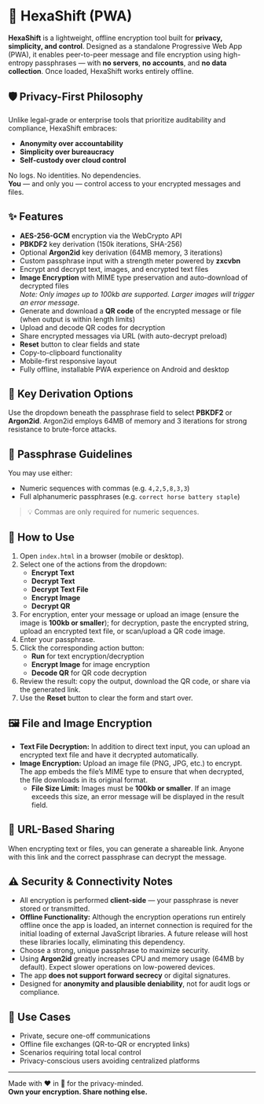 # 🔐 HexaShift (PWA)

**HexaShift** is a lightweight, offline encryption tool built for **privacy, simplicity, and control**. Designed as a standalone Progressive Web App (PWA), it enables peer-to-peer message and file encryption using high-entropy passphrases — with **no servers**, **no accounts**, and **no data collection**. Once loaded, HexaShift works entirely offline.

## 🛡️ Privacy-First Philosophy

Unlike legal-grade or enterprise tools that prioritize auditability and compliance, HexaShift embraces:

- **Anonymity over accountability**
- **Simplicity over bureaucracy**
- **Self-custody over cloud control**

No logs. No identities. No dependencies.  
**You** — and only you — control access to your encrypted messages and files.

## ✨ Features

- **AES-256-GCM** encryption via the WebCrypto API
- **PBKDF2** key derivation (150k iterations, SHA-256)
- Optional **Argon2id** key derivation (64MB memory, 3 iterations)
- Custom passphrase input with a strength meter powered by **zxcvbn**
- Encrypt and decrypt text, images, and encrypted text files
- **Image Encryption** with MIME type preservation and auto-download of decrypted files  
  _Note: Only images up to 100kb are supported. Larger images will trigger an error message._
- Generate and download a **QR code** of the encrypted message or file (when output is within length limits)
- Upload and decode QR codes for decryption
- Share encrypted messages via URL (with auto-decrypt preload)
- **Reset** button to clear fields and state
- Copy-to-clipboard functionality
- Mobile-first responsive layout
- Fully offline, installable PWA experience on Android and desktop

## 🔑 Key Derivation Options

Use the dropdown beneath the passphrase field to select **PBKDF2** or **Argon2id**.
Argon2id employs 64MB of memory and 3 iterations for strong resistance
to brute-force attacks.

## 🔐 Passphrase Guidelines

You may use either:
- Numeric sequences with commas (e.g. `4,2,5,8,3,3`)
- Full alphanumeric passphrases (e.g. `correct horse battery staple`)

> 💡 Commas are only required for numeric sequences.

## 🚀 How to Use

1. Open `index.html` in a browser (mobile or desktop).
2. Select one of the actions from the dropdown:
   - **Encrypt Text**
   - **Decrypt Text**
   - **Decrypt Text File**
   - **Encrypt Image**
   - **Decrypt QR**
3. For encryption, enter your message or upload an image (ensure the image is **100kb or smaller**); for decryption, paste the encrypted string, upload an encrypted text file, or scan/upload a QR code image.
4. Enter your passphrase.
5. Click the corresponding action button:
   - **Run** for text encryption/decryption
   - **Encrypt Image** for image encryption
   - **Decode QR** for QR code decryption
6. Review the result: copy the output, download the QR code, or share via the generated link.
7. Use the **Reset** button to clear the form and start over.

## 🖼️ File and Image Encryption

- **Text File Decryption:** In addition to direct text input, you can upload an encrypted text file and have it decrypted automatically.
- **Image Encryption:** Upload an image file (PNG, JPG, etc.) to encrypt. The app embeds the file’s MIME type to ensure that when decrypted, the file downloads in its original format.
  - **File Size Limit:** Images must be **100kb or smaller**. If an image exceeds this size, an error message will be displayed in the result field.

## 🔗 URL-Based Sharing

When encrypting text or files, you can generate a shareable link. Anyone with this link and the correct passphrase can decrypt the message.

## ⚠️ Security & Connectivity Notes

- All encryption is performed **client-side** — your passphrase is never stored or transmitted.
- **Offline Functionality:** Although the encryption operations run entirely offline once the app is loaded, an internet connection is required for the initial loading of external JavaScript libraries. A future release will host these libraries locally, eliminating this dependency.
- Choose a strong, unique passphrase to maximize security.
- Using **Argon2id** greatly increases CPU and memory usage (64MB by default). Expect slower operations on low-powered devices.
- The app **does not support forward secrecy** or digital signatures.
- Designed for **anonymity and plausible deniability**, not for audit logs or compliance.

## 🧪 Use Cases

- Private, secure one-off communications
- Offline file exchanges (QR-to-QR or encrypted links)
- Scenarios requiring total local control
- Privacy-conscious users avoiding centralized platforms

---

Made with ❤️ in 🌵 for the privacy-minded.  
**Own your encryption. Share nothing else.**
